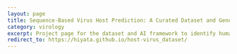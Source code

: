 ```yaml
---
layout: page
title: Sequence-Based Virus Host Prediction: A Curated Dataset and Generalizable Framework
category: virology
excerpt: Project page for the dataset and AI framework to identify human-infecting viruses.
redirect_to: https://hiyata.github.io/host-virus_dataset/
---
```

